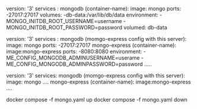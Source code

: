 <!-- crate a mongo.yaml file for all container -->

version: '3'
services :
    mongodb (container-name):
        image: mongo
        ports:
            -27017:27017
        volumes:
            -db-data:/var/lib/db/data
        environment:
            -MONGO_INITDB_ROOT_USERNAME=username
            -MONGO_INITDB_ROOT_PASSWORD=password 
volumed:
    db-data

version: '3'
services :
    mongodb (momgo-express config with this server):
        image: mongo
        ports:
            -27017:27017
    mongo-express (container-name):
        image:mongo-express
        ports:
            -8080:8080
    environment:
        -ME_CONFIG_MONGODB_ADMINUSERNAME=userame
        -ME_CONFIG_MONGODB_ADMINPASSWORD=password
        .....


<!-- this compose used for run the new network and work both together -->
version: '3'
services:
    mongodb (momgo-express config with this server):
        image: mongo
        ....
    mongo-express (container-name):
        image:mongo-express
        ....



<!-- In cmd run command ,arguement file -f, up for start and down for stop, down will remove the created same network and check with "npm networks ls" there are no networks -->
docker compose -f mongo.yaml up
docker compose -f mongo.yaml down